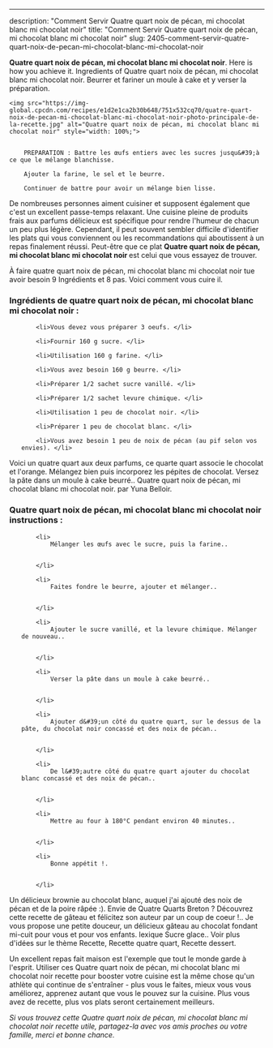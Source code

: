 ---
description: "Comment Servir Quatre quart noix de pécan, mi chocolat blanc mi chocolat noir"
title: "Comment Servir Quatre quart noix de pécan, mi chocolat blanc mi chocolat noir"
slug: 2405-comment-servir-quatre-quart-noix-de-pecan-mi-chocolat-blanc-mi-chocolat-noir

<p>
	<strong>Quatre quart noix de pécan, mi chocolat blanc mi chocolat noir</strong>. 
	Here is how you achieve it. Ingredients of Quatre quart noix de pécan, mi chocolat blanc mi chocolat noir. Beurrer et fariner un moule à cake et y verser la préparation.
</p>
<p>
	
	<img src="https://img-global.cpcdn.com/recipes/e1d2e1ca2b30b648/751x532cq70/quatre-quart-noix-de-pecan-mi-chocolat-blanc-mi-chocolat-noir-photo-principale-de-la-recette.jpg" alt="Quatre quart noix de pécan, mi chocolat blanc mi chocolat noir" style="width: 100%;">
	
	
		PREPARATION : Battre les œufs entiers avec les sucres jusqu&#39;à ce que le mélange blanchisse.
	
		Ajouter la farine, le sel et le beurre.
	
		Continuer de battre pour avoir un mélange bien lisse.
	
</p>

De nombreuses personnes aiment cuisiner et supposent également que c'est un excellent passe-temps relaxant. Une cuisine pleine de produits frais aux parfums délicieux est spécifique pour rendre l'humeur de chacun un peu plus légère. Cependant, il peut souvent sembler difficile d'identifier les plats qui vous conviennent ou les recommandations qui aboutissent à un repas finalement réussi. Peut-être que ce plat <strong> Quatre quart noix de pécan, mi chocolat blanc mi chocolat noir </strong> est celui que vous essayez de trouver.

<!--inarticleads1-->

À faire quatre quart noix de pécan, mi chocolat blanc mi chocolat noir tue avoir besoin 9 Ingrédients et 8 pas. Voici comment vous cuire il.

<h3>Ingrédients de quatre quart noix de pécan, mi chocolat blanc mi chocolat noir :</h3>

<ol>
	
		<li>Vous devez vous préparer 3 oeufs. </li>
	
		<li>Fournir 160 g sucre. </li>
	
		<li>Utilisation 160 g farine. </li>
	
		<li>Vous avez besoin 160 g beurre. </li>
	
		<li>Préparer 1/2 sachet sucre vanillé. </li>
	
		<li>Préparer 1/2 sachet levure chimique. </li>
	
		<li>Utilisation 1 peu de chocolat noir. </li>
	
		<li>Préparer 1 peu de chocolat blanc. </li>
	
		<li>Vous avez besoin 1 peu de noix de pécan (au pif selon vos envies). </li>
	
</ol>

Voici un quatre quart aux deux parfums, ce quarte quart associe le chocolat et l&#39;orange. Mélangez bien puis incorporez les pépites de chocolat. Versez la pâte dans un moule à cake beurré.. Quatre quart noix de pécan, mi chocolat blanc mi chocolat noir. par Yuna Belloir. 

<!--inarticleads2-->

<h3>Quatre quart noix de pécan, mi chocolat blanc mi chocolat noir instructions :</h3>

<ol>
	
		<li>
			Mélanger les œufs avec le sucre, puis la farine..
			
			
		</li>
	
		<li>
			Faites fondre le beurre, ajouter et mélanger..
			
			
		</li>
	
		<li>
			Ajouter le sucre vanillé, et la levure chimique. Mélanger de nouveau..
			
			
		</li>
	
		<li>
			Verser la pâte dans un moule à cake beurré..
			
			
		</li>
	
		<li>
			Ajouter d&#39;un côté du quatre quart, sur le dessus de la pâte, du chocolat noir concassé et des noix de pécan..
			
			
		</li>
	
		<li>
			De l&#39;autre côté du quatre quart ajouter du chocolat blanc concassé et des noix de pécan..
			
			
		</li>
	
		<li>
			Mettre au four à 180°C pendant environ 40 minutes..
			
			
		</li>
	
		<li>
			Bonne appétit !.
			
			
		</li>
	
</ol>

Un délicieux brownie au chocolat blanc, auquel j&#39;ai ajouté des noix de pécan et de la poire râpée :). Envie de Quatre Quarts Breton ? Découvrez cette recette de gâteau et félicitez son auteur par un coup de coeur !.. Je vous propose une petite douceur, un délicieux gâteau au chocolat fondant mi-cuit pour vous et pour vos enfants. lexique Sucre glace.. Voir plus d&#39;idées sur le thème Recette, Recette quatre quart, Recette dessert. 

<!--inarticleads1-->

<p>
Un excellent repas fait maison est l'exemple que tout le monde garde à l'esprit. Utiliser ces Quatre quart noix de pécan, mi chocolat blanc mi chocolat noir recette pour booster votre cuisine est la même chose qu'un athlète qui continue de s'entraîner - plus vous le faites, mieux vous vous améliorez, apprenez autant que vous le pouvez sur la cuisine. Plus vous avez de recette, plus vos plats seront certainement meilleurs.
</p>

<p>
<i>Si vous trouvez cette Quatre quart noix de pécan, mi chocolat blanc mi chocolat noir recette utile, partagez-la avec vos amis proches ou votre famille, merci et bonne chance.</i>
</p>
